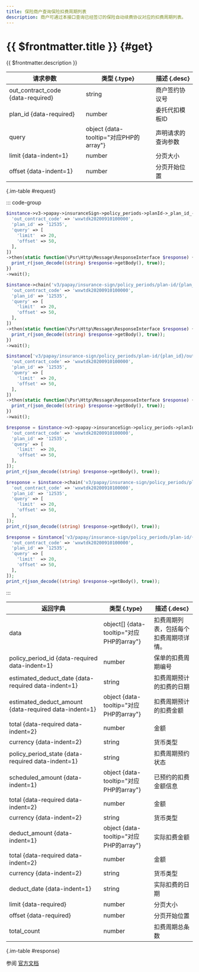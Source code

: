 ```yaml
---
title: 保险商户查询保险扣费周期列表
description: 商户可通过本接口查询已经签订的保险自动续费协议对应的扣费周期列表。
---
```


# {{ $frontmatter.title }} {#get}

{{ $frontmatter.description }}

| 请求参数 | 类型 {.type} | 描述 {.desc}
| --- | --- | ---
| out_contract_code {data-required} | string | 商户签约协议号
| plan_id {data-required} | number | 委托代扣模板ID
| query | object {data-tooltip="对应PHP的array"} | 声明请求的查询参数
| limit {data-indent=1} | number | 分页大小
| offset {data-indent=1} | number | 分页开始位置

{.im-table #request}

::: code-group

```php [异步纯链式]
$instance->v3->papay->insuranceSign->policy_periods->planId->_plan_id_->outContractCode->_out_contract_code_->getAsync([
  'out_contract_code' => 'wxwtdk20200910100000',
  'plan_id' => '12535',
  'query' => [
    'limit'  => 20,
    'offset' => 50,
  ],
])
->then(static function(\Psr\Http\Message\ResponseInterface $response) {
  print_r(json_decode((string) $response->getBody(), true));
})
->wait();
```

```php [异步声明式]
$instance->chain('v3/papay/insurance-sign/policy_periods/plan-id/{plan_id}/out-contract-code/{out_contract_code}')->getAsync([
  'out_contract_code' => 'wxwtdk20200910100000',
  'plan_id' => '12535',
  'query' => [
    'limit'  => 20,
    'offset' => 50,
  ],
])
->then(static function(\Psr\Http\Message\ResponseInterface $response) {
  print_r(json_decode((string) $response->getBody(), true));
})
->wait();
```

```php [异步属性式]
$instance['v3/papay/insurance-sign/policy_periods/plan-id/{plan_id}/out-contract-code/{out_contract_code}']->getAsync([
  'out_contract_code' => 'wxwtdk20200910100000',
  'plan_id' => '12535',
  'query' => [
    'limit'  => 20,
    'offset' => 50,
  ],
])
->then(static function(\Psr\Http\Message\ResponseInterface $response) {
  print_r(json_decode((string) $response->getBody(), true));
})
->wait();
```

```php [同步纯链式]
$response = $instance->v3->papay->insuranceSign->policy_periods->planId->_plan_id_->outContractCode->_out_contract_code_->get([
  'out_contract_code' => 'wxwtdk20200910100000',
  'plan_id' => '12535',
  'query' => [
    'limit'  => 20,
    'offset' => 50,
  ],
]);
print_r(json_decode((string) $response->getBody(), true));
```

```php [同步声明式]
$response = $instance->chain('v3/papay/insurance-sign/policy_periods/plan-id/{plan_id}/out-contract-code/{out_contract_code}')->get([
  'out_contract_code' => 'wxwtdk20200910100000',
  'plan_id' => '12535',
  'query' => [
    'limit'  => 20,
    'offset' => 50,
  ],
]);
print_r(json_decode((string) $response->getBody(), true));
```

```php [同步属性式]
$response = $instance['v3/papay/insurance-sign/policy_periods/plan-id/{plan_id}/out-contract-code/{out_contract_code}']->get([
  'out_contract_code' => 'wxwtdk20200910100000',
  'plan_id' => '12535',
  'query' => [
    'limit'  => 20,
    'offset' => 50,
  ],
]);
print_r(json_decode((string) $response->getBody(), true));
```

:::

| 返回字典 | 类型 {.type} | 描述 {.desc}
| --- | --- | ---
| data | object[] {data-tooltip="对应PHP的array"} | 扣费周期列表，包括每个扣费周期项详情。
| policy_period_id {data-required data-indent=1} | number | 保单的扣费周期编号
| estimated_deduct_date {data-required data-indent=1} | string | 扣费周期预计的扣费的日期
| estimated_deduct_amount {data-required data-indent=1} | object {data-tooltip="对应PHP的array"} | 扣费周期预计的扣费金额
| total {data-required data-indent=2} | number | 金额
| currency {data-indent=2} | string | 货币类型
| policy_period_state {data-required data-indent=1} | string | 扣费周期预约状态
| scheduled_amount {data-indent=1} | object {data-tooltip="对应PHP的array"} | 已预约的扣费金额信息
| total {data-required data-indent=2} | number | 金额
| currency {data-indent=2} | string | 货币类型
| deduct_amount {data-indent=1} | object {data-tooltip="对应PHP的array"} | 实际扣费金额
| total {data-required data-indent=2} | number | 金额
| currency {data-indent=2} | string | 货币类型
| deduct_date {data-indent=1} | string | 实际扣费的日期
| limit {data-required} | number | 分页大小
| offset {data-required} | number | 分页开始位置
| total_count | number | 扣费周期总条数

{.im-table #response}

参阅 [官方文档](https://pay.weixin.qq.com/docs/merchant/apis/insurance-entrusted-payment/insurance/query-policy-periods-by-code.html)
